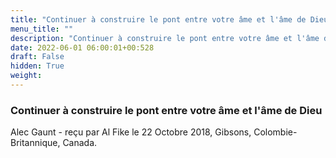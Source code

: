 ```yaml
---
title: "Continuer à construire le pont entre votre âme et l'âme de Dieu"
menu_title: ""
description: "Continuer à construire le pont entre votre âme et l'âme de Dieu"
date: 2022-06-01 06:00:01+00:528
draft: False
hidden: True
weight:
---
```

### Continuer à construire le pont entre votre âme et l'âme de Dieu

Alec Gaunt - reçu par Al Fike le 22 Octobre 2018, Gibsons, Colombie-Britannique, Canada.




